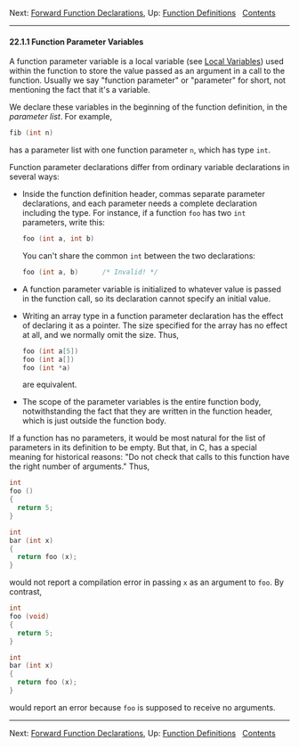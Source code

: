 Next: [Forward Function
Declarations](Forward-Function-Declarations.md), Up: [Function
Definitions](Function-Definitions.md)  
[Contents](index.md#SEC_Contents "Table of contents")  

------------------------------------------------------------------------


#### 22.1.1 Function Parameter Variables 


A function parameter variable is a local variable (see [Local
Variables](Local-Variables.md)) used within the function to store the
value passed as an argument in a call to the function. Usually we say
"function parameter" or "parameter" for short, not mentioning the fact
that it's a variable.

We declare these variables in the beginning of the function definition,
in the *parameter list*. For example,

``` C
fib (int n)
```

has a parameter list with one function parameter `n`, which has type
`int`.

Function parameter declarations differ from ordinary variable
declarations in several ways:

-   Inside the function definition header, commas separate parameter
    declarations, and each parameter needs a complete declaration
    including the type. For instance, if a function `foo` has two `int`
    parameters, write this:

    
    ``` C
    foo (int a, int b)
    ```
    

    You can't share the common `int` between the two declarations:

    
    ``` C
    foo (int a, b)      /* Invalid! */
    ```
    

-   A function parameter variable is initialized to whatever value is
    passed in the function call, so its declaration cannot specify an
    initial value.

-   Writing an array type in a function parameter declaration has the
    effect of declaring it as a pointer. The size specified for the
    array has no effect at all, and we normally omit the size. Thus,

    
    ``` C
    foo (int a[5])
    foo (int a[])
    foo (int *a)
    ```
    

    are equivalent.

-   The scope of the parameter variables is the entire function body,
    notwithstanding the fact that they are written in the function
    header, which is just outside the function body.

If a function has no parameters, it would be most natural for the list
of parameters in its definition to be empty. But that, in C, has a
special meaning for historical reasons: "Do not check that calls to this
function have the right number of arguments." Thus,

``` C
int
foo ()
{
  return 5;
}

int
bar (int x)
{
  return foo (x);
}
```

would not report a compilation error in passing `x` as an argument to
`foo`. By contrast,

``` C
int
foo (void)
{
  return 5;
}

int
bar (int x)
{
  return foo (x);
}
```

would report an error because `foo` is supposed to receive no arguments.

------------------------------------------------------------------------

Next: [Forward Function
Declarations](Forward-Function-Declarations.md), Up: [Function
Definitions](Function-Definitions.md)  
[Contents](index.md#SEC_Contents "Table of contents")  
